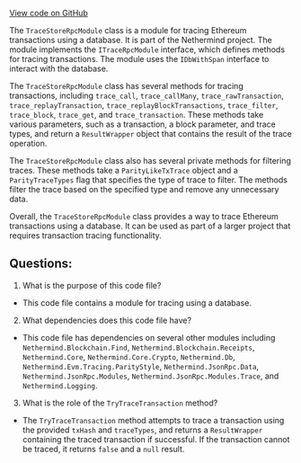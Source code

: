 [View code on GitHub](https://github.com/nethermindeth/nethermind/Nethermind.JsonRpc.TraceStore/TraceStoreRpcModule.cs)

The `TraceStoreRpcModule` class is a module for tracing Ethereum transactions using a database. It is part of the Nethermind project. The module implements the `ITraceRpcModule` interface, which defines methods for tracing transactions. The module uses the `IDbWithSpan` interface to interact with the database.

The `TraceStoreRpcModule` class has several methods for tracing transactions, including `trace_call`, `trace_callMany`, `trace_rawTransaction`, `trace_replayTransaction`, `trace_replayBlockTransactions`, `trace_filter`, `trace_block`, `trace_get`, and `trace_transaction`. These methods take various parameters, such as a transaction, a block parameter, and trace types, and return a `ResultWrapper` object that contains the result of the trace operation.

The `TraceStoreRpcModule` class also has several private methods for filtering traces. These methods take a `ParityLikeTxTrace` object and a `ParityTraceTypes` flag that specifies the type of trace to filter. The methods filter the trace based on the specified type and remove any unnecessary data.

Overall, the `TraceStoreRpcModule` class provides a way to trace Ethereum transactions using a database. It can be used as part of a larger project that requires transaction tracing functionality.
## Questions: 
 1. What is the purpose of this code file?
- This code file contains a module for tracing using a database.

2. What dependencies does this code file have?
- This code file has dependencies on several other modules including `Nethermind.Blockchain.Find`, `Nethermind.Blockchain.Receipts`, `Nethermind.Core`, `Nethermind.Core.Crypto`, `Nethermind.Db`, `Nethermind.Evm.Tracing.ParityStyle`, `Nethermind.JsonRpc.Data`, `Nethermind.JsonRpc.Modules`, `Nethermind.JsonRpc.Modules.Trace`, and `Nethermind.Logging`.

3. What is the role of the `TryTraceTransaction` method?
- The `TryTraceTransaction` method attempts to trace a transaction using the provided `txHash` and `traceTypes`, and returns a `ResultWrapper` containing the traced transaction if successful. If the transaction cannot be traced, it returns `false` and a `null` result.